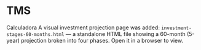 # TMS
Calculadora
 A visual investment projection page was added: `investment-stages-60-months.html` — a standalone HTML file showing a 60-month (5-year) projection broken into four phases. Open it in a browser to view.
